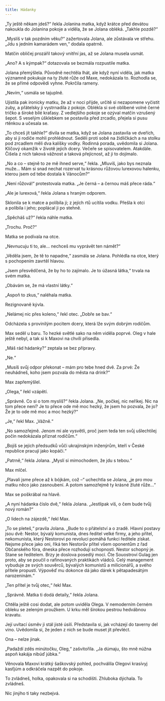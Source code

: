 ```yaml
---
title: Hádanky
---
```


„Ty ještě někam jdeš?“ řekla Jolanina matka, když krátce před devátou nakoukla do Jolanina pokoje a viděla, že se Jolana obléká. „Takhle pozdě?“

  

„Myslíš v tak pozdním věku?“ zažertovala Jolana, ale zůstávala ve střehu. „Jdu s jedním kamarádem ven,“ dodala opatrně.

Matčin obličej prozářil takový vnitřní jas, až se Jolana musela usmát.

„Ano? A s kýmpak?“ dotazovala se bezmála rozpustile matka.

Jolana přemýšlela. Původně nechtěla lhát, ale když nyní viděla, jak matka významně pokukuje na ty žluté růže od Maxe, nedokázala to. Rozhodla se, že se přímé odpovědi vyhne. Pokrčila rameny.

„Nevím,“ usmála se tajuplně.

Ujistila pak ironicky matku, že až v noci přijde, určitě si nezapomene vyčistit zuby, a přátelsky ji vystrnadila z pokoje. Oblékla si své oblíbené volné černé tričko a široké bílé kraťasy. Z vedlejšího pokoje se ozýval matčin vzrušený šepot. S veselým úšklebkem se postavila před zrcadlo, přejela si pusu rtěnkou a učesala se.

„To chceš jít takhle?“ divila se matka, když se Jolana zastavila ve dveřích, aby si ji rodiče mohli prohlédnout. Seděli proti sobě na židličkách a na stolku pod zrcadlem měli dva kalíšky vodky. Rodinná porada, uvědomila si Jolana. Klíčový okamžik v životě jejich dcery. Večeře se spisovatelem. Atakdále. Čišela z nich taková vážnost a taková přejícnost, až ji to dojímalo.

„No a co – stejně to ze mě ihned serve,“ řekla. „Mluvíš, jako bys neznala muže… Mám si snad nechat rozervat tu krásnou růžovou lurexovou halenku, kterou jsem od tebe dostala k Vánocům?“

„Není růžová!“ protestovala matka. „Je černá – a černou máš přece ráda.“

„Ale je lurexová,“ řekla Jolana s hraným odporem.

Sklonila se k matce a políbila ji; z jejích rtů ucítila vodku. Přešla k otci a políbila i jeho; poplácal ji po stehně.

„Spěcháš už?“ řekla náhle matka.

„Trochu. Proč?“

Matka se podívala na otce.

„Nevnucuju ti to, ale… nechceš mu vyprávět ten námět?“

„Věděla jsem, že tě to napadne,“ zasmála se Jolana. Pohlédla na otce, který s pochopením zavrtěl hlavou.

„Jsem přesvědčená, že by ho to zajímalo. Je to úžasná látka,“ trvala na svém matka.

„Obávám se, že má vlastní látky.“

„Aspoň to zkus,“ naléhala matka.

Rezignovaně kývla.

„Nelámej nic přes koleno,“ řekl otec. „Dobře se bav.“

Odcházela s provinilým pocitem dcery, která lže svým dobrým rodičům.

Max seděl u baru. To hezké světlé sako na něm viděla poprvé. Oleg v hale ještě nebyl, a tak si k Maxovi na chvíli přisedla.

„Máš rád hádanky?“ zeptala se bez přípravy.

„Ne.“

„Musíš svůj odpor překonat – mám pro tebe hned dvě. Za prvé: Že neuhádneš, koho jsem pozvala do města na drink?“

Max zapřemýšlel.

„Olega,“ řekl vzápětí.

„Správně. Co si o tom myslíš?“ řekla Jolana. „Ne, počkej, nic neříkej. Nic na tom přece není? Je to přece ode mě moc hezký, že jsem ho pozvala, že jo? Že je to ode mě moc a moc hezký?“

„Je,“ řekl Max. „Vážně.“

„No samozřejmě. Jenom mi ale vysvětli, proč jsem teda ten svůj ušlechtilej počin nedokázala přiznat rodičům.“

„Bojíš se jejich předsudků vůči ukrajinským inženýrům, kteří v České republice pracují jako kopáči.“

„Patrně,“ řekla Jolana. „Myslí si mimochodem, že jdu s tebou.“

Max mlčel.

„Plavali jsme přece až k bójkám, což –“ uchechtla se Jolana, „je pro mou matku něco jako zasnoubení. A potom samozřejmě ty krásné žluté růže…“

Max se poškrábal na hlavě.

„A nyní hádanka číslo dvě,“ řekla Jolana. „Jestlipak víš, o čem bude tvůj nový román?“

„O lidech na zájezdě,“ řekl Max.

„To se pleteš,“ pravila Jolana. „Bude to o přátelství a o zradě. Hlavní postavy jsou dvě: Nestor, bývalý komunista, dnes ředitel velké firmy, a jeho přítel, nekomunista, který Nestorovi po revoluci pomáhá funkci ředitele získat. Nejsme přece jako oni, říká ten Nesto­rův přítel všem oponentům z řad Občanského fóra, dneska přece rozhodují schopnosti. Nestor schopný je. Stane se ředitelem. Brzy je doslova posedlý mocí. Čte Souostroví Gulag jen proto, aby se poučil o rafinovaných praktikách vládců. Celý management vybuduje ze svých souvěrců, bývalých komunistů a milicionářů, a svého přítele propustí. Výpověď mu dokonce dá jako dárek k pětapadesátým narozeninám.“

„Ten přítel je tvůj otec,“ řekl Max.

„Správně. Matka ti dodá detaily,“ řekla Jolana.

Chtěla ještě cosi dodat, ale potom uviděla Olega. V nemoderním černém obleku se zeleným proužkem. U krku měl širokou pestrou hedvábnou kravatu.

Její uvítací úsměv ji stál jisté úsilí. Představila si, jak vcházejí do taverny del vino. Uvědomila si, že jeden z nich se bude muset jít převléct.

Ona – nelze jinak.

„Padaždí zděs minútočku, Oleg,“ zašvitořila. „Ja dúmaju, što mně núžna aspoň kakája nibúď júbka.“

Věnovala Maxovi krátký šaškovský pohled, pochválila Olegovi krasívyj kasťjúm a odkráčela nazpět do pokoje.

To zvládneš, holka, opakovala si na schodišti. Zhluboka dýchala. To zvládneš.

Nic jinýho ti taky nezbejvá.
